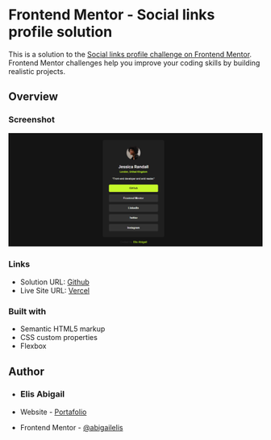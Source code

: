 # Frontend Mentor - Social links profile solution

This is a solution to the [Social links profile challenge on Frontend Mentor](https://www.frontendmentor.io/challenges/social-links-profile-UG32l9m6dQ). Frontend Mentor challenges help you improve your coding skills by building realistic projects. 


## Overview

### Screenshot

![](./assets/images/Screenshot-social-links-profile.PNG)

### Links

- Solution URL: [Github](https://github.com/abigailelis/git-test/tree/main/qr-code-component)
- Live Site URL: [Vercel](https://qr-code-component-challenge-abigail.vercel.app/)

### Built with

- Semantic HTML5 markup
- CSS custom properties
- Flexbox

## Author

- ### Elis Abigail

- Website - [Portafolio](https://portafolioelisabigail.vercel.app/home)
- Frontend Mentor - [@abigailelis](https://www.frontendmentor.io/profile/abigailelis)
